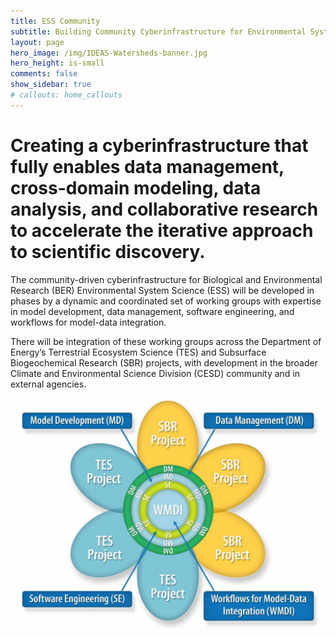 ```yaml
---
title: ESS Community
subtitle: Building Community Cyberinfrastructure for Environmental System Science
layout: page
hero_image: /img/IDEAS-Watersheds-banner.jpg
hero_height: is-small
comments: false
show_sidebar: true
# callouts: home_callouts
---
```


# Creating a cyberinfrastructure that fully enables data management, cross-domain modeling, data analysis, and collaborative research to accelerate the iterative approach to scientific discovery.

The community-driven cyberinfrastructure for Biological and Environmental Research (BER) Environmental System Science (ESS) will be developed in phases by a dynamic and coordinated set of working groups with expertise in model development, data management, software engineering, and workflows for model-data integration.

There will be integration of these working groups across the Department of Energy’s Terrestrial Ecosystem Science (TES) and Subsurface Biogeochemical Research (SBR) projects, with development in the broader Climate and Environmental Science Division (CESD) community and in external agencies.

<p align="center">
  <img width="500" src="/img/ESSWG_logo-1.jpeg">
</p>
